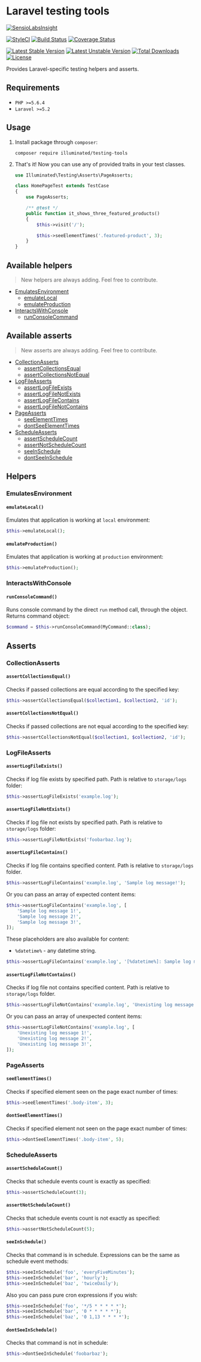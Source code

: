 # Laravel testing tools

[![SensioLabsInsight](https://insight.sensiolabs.com/projects/dd09a6c5-ccae-4c6b-b126-79337cbb6cec/big.png)](https://insight.sensiolabs.com/projects/dd09a6c5-ccae-4c6b-b126-79337cbb6cec)

[![StyleCI](https://styleci.io/repos/75414626/shield?branch=master&style=flat)](https://styleci.io/repos/75414626)
[![Build Status](https://travis-ci.org/dmitry-ivanov/laravel-testing-tools.svg?branch=master)](https://travis-ci.org/dmitry-ivanov/laravel-testing-tools)
[![Coverage Status](https://coveralls.io/repos/github/dmitry-ivanov/laravel-testing-tools/badge.svg?branch=master)](https://coveralls.io/github/dmitry-ivanov/laravel-testing-tools?branch=master)

[![Latest Stable Version](https://poser.pugx.org/illuminated/testing-tools/v/stable)](https://packagist.org/packages/illuminated/testing-tools)
[![Latest Unstable Version](https://poser.pugx.org/illuminated/testing-tools/v/unstable)](https://packagist.org/packages/illuminated/testing-tools)
[![Total Downloads](https://poser.pugx.org/illuminated/testing-tools/downloads)](https://packagist.org/packages/illuminated/testing-tools)
[![License](https://poser.pugx.org/illuminated/testing-tools/license)](https://packagist.org/packages/illuminated/testing-tools)

Provides Laravel-specific testing helpers and asserts.

## Requirements

- `PHP >=5.6.4`
- `Laravel >=5.2`

## Usage

1. Install package through `composer`:

    ```shell
    composer require illuminated/testing-tools
    ```

2. That's it! Now you can use any of provided traits in your test classes.

    ```php
    use Illuminated\Testing\Asserts\PageAsserts;

    class HomePageTest extends TestCase
    {
        use PageAsserts;

        /** @test */
        public function it_shows_three_featured_products()
        {
            $this->visit('/');

            $this->seeElementTimes('.featured-product', 3);
        }
    }
    ```

## Available helpers

> New helpers are always adding. Feel free to contribute.

- [EmulatesEnvironment](#emulatesenvironment)
  - [emulateLocal](#emulatelocal)
  - [emulateProduction](#emulateproduction)
- [InteractsWithConsole](#interactswithconsole)
  - [runConsoleCommand](#runconsolecommand)

## Available asserts

> New asserts are always adding. Feel free to contribute.

- [CollectionAsserts](#collectionasserts)
  - [assertCollectionsEqual](#assertcollectionsequal)
  - [assertCollectionsNotEqual](#assertcollectionsnotequal)
- [LogFileAsserts](#logfileasserts)
  - [assertLogFileExists](#assertlogfileexists)
  - [assertLogFileNotExists](#assertlogfilenotexists)
  - [assertLogFileContains](#assertlogfilecontains)
  - [assertLogFileNotContains](#assertlogfilenotcontains)
- [PageAsserts](#pageasserts)
  - [seeElementTimes](#seeelementtimes)
  - [dontSeeElementTimes](#dontseeelementtimes)
- [ScheduleAsserts](#scheduleasserts)
  - [assertScheduleCount](#assertschedulecount)
  - [assertNotScheduleCount](#assertnotschedulecount)
  - [seeInSchedule](#seeinschedule)
  - [dontSeeInSchedule](#dontseeinschedule)

## Helpers

### EmulatesEnvironment

#### `emulateLocal()`

Emulates that application is working at `local` environment:

```php
$this->emulateLocal();
```

#### `emulateProduction()`

Emulates that application is working at `production` environment:

```php
$this->emulateProduction();
```

### InteractsWithConsole

#### `runConsoleCommand()`

Runs console command by the direct `run` method call, through the object. Returns command object:

```php
$command = $this->runConsoleCommand(MyCommand::class);
```

## Asserts

### CollectionAsserts

#### `assertCollectionsEqual()`

Checks if passed collections are equal according to the specified key:

```php
$this->assertCollectionsEqual($collection1, $collection2, 'id');
```

#### `assertCollectionsNotEqual()`

Checks if passed collections are not equal according to the specified key:

```php
$this->assertCollectionsNotEqual($collection1, $collection2, 'id');
```

### LogFileAsserts

#### `assertLogFileExists()`

Checks if log file exists by specified path. Path is relative to `storage/logs` folder:

```php
$this->assertLogFileExists('example.log');
```

#### `assertLogFileNotExists()`

Checks if log file not exists by specified path. Path is relative to `storage/logs` folder:

```php
$this->assertLogFileNotExists('foobarbaz.log');
```

#### `assertLogFileContains()`

Checks if log file contains specified content. Path is relative to `storage/logs` folder.

```php
$this->assertLogFileContains('example.log', 'Sample log message!');
```

Or you can pass an array of expected content items:

```php
$this->assertLogFileContains('example.log', [
    'Sample log message 1!',
    'Sample log message 2!',
    'Sample log message 3!',
]);
```

These placeholders are also available for content:
- `%datetime%` - any datetime string.

```php
$this->assertLogFileContains('example.log', '[%datetime%]: Sample log message!');
```

#### `assertLogFileNotContains()`

Checks if log file not contains specified content. Path is relative to `storage/logs` folder.

```php
$this->assertLogFileNotContains('example.log', 'Unexisting log message!');
```

Or you can pass an array of unexpected content items:

```php
$this->assertLogFileNotContains('example.log', [
    'Unexisting log message 1!',
    'Unexisting log message 2!',
    'Unexisting log message 3!',
]);
```

### PageAsserts

#### `seeElementTimes()`

Checks if specified element seen on the page exact number of times:

```php
$this->seeElementTimes('.body-item', 3);
```

#### `dontSeeElementTimes()`

Checks if specified element not seen on the page exact number of times:

```php
$this->dontSeeElementTimes('.body-item', 5);
```

### ScheduleAsserts

#### `assertScheduleCount()`

Checks that schedule events count is exactly as specified:

```php
$this->assertScheduleCount(3);
```

#### `assertNotScheduleCount()`

Checks that schedule events count is not exactly as specified:

```php
$this->assertNotScheduleCount(5);
```

#### `seeInSchedule()`

Checks that command is in schedule. Expressions can be the same as schedule event methods:

```php
$this->seeInSchedule('foo', 'everyFiveMinutes');
$this->seeInSchedule('bar', 'hourly');
$this->seeInSchedule('baz', 'twiceDaily');
```

Also you can pass pure cron expressions if you wish:

```php
$this->seeInSchedule('foo', '*/5 * * * * *');
$this->seeInSchedule('bar', '0 * * * * *');
$this->seeInSchedule('baz', '0 1,13 * * * *');
```

#### `dontSeeInSchedule()`

Checks that command is not in schedule:

```php
$this->dontSeeInSchedule('foobarbaz');
```
